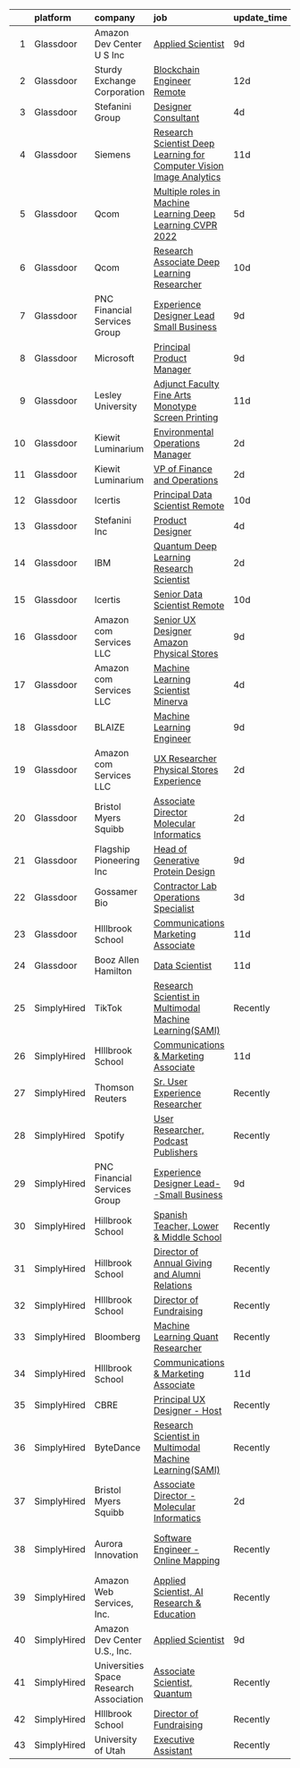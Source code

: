 

|    | platform    | company                                 | job                                                                                                                                                                                                                                                                                                                                                                                                                                                                                                                                                                                                                                                                                                                                                                                                                                                                                                                                                                                                                                                                                                                                                                                                                                                                                                                                                                                                                                                                                                                                                                                                                                          | update_time   | location                       |
|---:|:------------|:----------------------------------------|:---------------------------------------------------------------------------------------------------------------------------------------------------------------------------------------------------------------------------------------------------------------------------------------------------------------------------------------------------------------------------------------------------------------------------------------------------------------------------------------------------------------------------------------------------------------------------------------------------------------------------------------------------------------------------------------------------------------------------------------------------------------------------------------------------------------------------------------------------------------------------------------------------------------------------------------------------------------------------------------------------------------------------------------------------------------------------------------------------------------------------------------------------------------------------------------------------------------------------------------------------------------------------------------------------------------------------------------------------------------------------------------------------------------------------------------------------------------------------------------------------------------------------------------------------------------------------------------------------------------------------------------------|:--------------|:-------------------------------|
|  1 | Glassdoor   | Amazon Dev Center U S   Inc             | [Applied Scientist](https://www.glassdoor.com/partner/jobListing.htm?pos=111&ao=1136043&s=58&guid=000001810e94226e898710671b53548d&src=GD_JOB_AD&t=SR&vt=w&cs=1_03b08615&cb=1653806998462&jobListingId=1007877186539&jrtk=3-0-1g47988lc3c2d001-1g47988lqpkmu800-c49a37c4f45756e2-)                                                                                                                                                                                                                                                                                                                                                                                                                                                                                                                                                                                                                                                                                                                                                                                                                                                                                                                                                                                                                                                                                                                                                                                                                                                                                                                                                           | 9d            | Sunnyvale, CA                  |
|  2 | Glassdoor   | Sturdy Exchange Corporation             | [Blockchain Engineer  Remote ](https://www.glassdoor.com/partner/jobListing.htm?pos=110&ao=1136043&s=58&guid=000001810e94226e898710671b53548d&src=GD_JOB_AD&t=SR&vt=w&ea=1&cs=1_aef8e25d&cb=1653806998462&jobListingId=1007867275386&jrtk=3-0-1g47988lc3c2d001-1g47988lqpkmu800-6d3b61b60a4f9bd4-)                                                                                                                                                                                                                                                                                                                                                                                                                                                                                                                                                                                                                                                                                                                                                                                                                                                                                                                                                                                                                                                                                                                                                                                                                                                                                                                                           | 12d           | Remote                         |
|  3 | Glassdoor   | Stefanini Group                         | [Designer Consultant](https://www.glassdoor.com/partner/jobListing.htm?pos=107&ao=1136043&s=58&guid=000001810e94226e898710671b53548d&src=GD_JOB_AD&t=SR&vt=w&ea=1&cs=1_ab7ad598&cb=1653806998460&jobListingId=1007889675910&jrtk=3-0-1g47988lc3c2d001-1g47988lqpkmu800-cfef09c7df2dcdeb-)                                                                                                                                                                                                                                                                                                                                                                                                                                                                                                                                                                                                                                                                                                                                                                                                                                                                                                                                                                                                                                                                                                                                                                                                                                                                                                                                                    | 4d            | Remote                         |
|  4 | Glassdoor   | Siemens                                 | [Research Scientist   Deep Learning for Computer Vision   Image Analytics](https://www.glassdoor.com/partner/jobListing.htm?pos=121&ao=1136043&s=58&guid=000001810e94226e898710671b53548d&src=GD_JOB_AD&t=SR&vt=w&cs=1_c92e9df1&cb=1653806998464&jobListingId=1007868903708&jrtk=3-0-1g47988lc3c2d001-1g47988lqpkmu800-f5656a0498c79b17-)                                                                                                                                                                                                                                                                                                                                                                                                                                                                                                                                                                                                                                                                                                                                                                                                                                                                                                                                                                                                                                                                                                                                                                                                                                                                                                    | 11d           | Princeton, NJ                  |
|  5 | Glassdoor   | Qcom                                    | [Multiple roles in Machine Learning   Deep Learning  CVPR 2022 ](https://www.glassdoor.com/partner/jobListing.htm?pos=112&ao=1136043&s=58&guid=000001810e94226e898710671b53548d&src=GD_JOB_AD&t=SR&vt=w&cs=1_1778ee39&cb=1653806998462&jobListingId=1007887421179&jrtk=3-0-1g47988lc3c2d001-1g47988lqpkmu800-263a29d0a34c1717-)                                                                                                                                                                                                                                                                                                                                                                                                                                                                                                                                                                                                                                                                                                                                                                                                                                                                                                                                                                                                                                                                                                                                                                                                                                                                                                              | 5d            | San Diego, CA                  |
|  6 | Glassdoor   | Qcom                                    | [Research Associate   Deep Learning Researcher](https://www.glassdoor.com/partner/jobListing.htm?pos=117&ao=1136043&s=58&guid=000001810e94226e898710671b53548d&src=GD_JOB_AD&t=SR&vt=w&cs=1_e8c79956&cb=1653806998463&jobListingId=1007875181099&jrtk=3-0-1g47988lc3c2d001-1g47988lqpkmu800-98a2c2922efcf62e-)                                                                                                                                                                                                                                                                                                                                                                                                                                                                                                                                                                                                                                                                                                                                                                                                                                                                                                                                                                                                                                                                                                                                                                                                                                                                                                                               | 10d           | San Diego, CA                  |
|  7 | Glassdoor   | PNC Financial Services Group            | [Experience Designer Lead  Small Business](https://www.glassdoor.com/partner/jobListing.htm?pos=105&ao=1110586&s=58&guid=000001810e94226e898710671b53548d&src=GD_JOB_AD&t=SR&vt=w&cs=1_a91ca592&cb=1653806998460&jobListingId=1007876062253&cpc=8795CF9063CD573D&jrtk=3-0-1g47988lc3c2d001-1g47988lqpkmu800-ee86f650242f9503--6NYlbfkN0AMofH_6zXbiqn6xehDj89HQNfpf30LHk40Y3Yl5cZTpm-EXukPQNetNbgZyPcaSjn3RZU44ixRQ5GGhdyRn7WAWVhcd_d_7M9TG1dnrbguJ-9aIQWZEXARi6khOiTobtJxoI1ZLGshSACLh5vgRytc6A2slJ7O1tVnkKawXUsN4XuLQReB_dYumjhhCI_3xvFAYvk2jNuVxQhSbXk66b_V4g4VqSpwIJgpaTP6z0dEn39fa0Aigue2nM7K6s3W3JadAO-gvg_SIBu7ex9ANE-uKO51YVjMDw-4nX0DNtKaGQg_i4fHarBPIgi3ZvGipjGOQL9rcdvOK4m25i2zI5cVSjmoVfNBpN0kdQW92Auv3lu2QM4zuQ59qgvg34iGWocl6QaKsfyW1FAX-JnZrB2IZrc8cwL7ksqRf6CKcc9szUlhqZNEaWAWIQ7pwXWKjIk-vWTf0C2Dl61jgIAAVKr5eXrHjEvbu6_vaLzksIJ5dDTEEuHgVSKvyDmmzd7bHcnuOZBibxnBgAPojOTPAbWu3H7fABm6mL9XI3Sk65BQPBkb3JETIqkn1rRzIBgDrrFnDgUlxzaWsWFAd2iqXNXy1Lulydp4dQX4x_F96-4IgjX4PI03Lb1AIE2uCyV8iCZe1mrQGn92reT-7jNFd7FVno8TQHy0YKSU6af-fm72LszjlnlKKtMEF60SWjkTbrhDYxPSgjHOgPLLwi36tBIRB5aTAsBGgw-FrozJ7BDCdSDzBlfQCyRNEGgItL5JGi1sG2aP82daDlA6kV0xxTYy1O0BH09ENUBKSGkgjTldCyDhQE-gh0cRvTR1PasqQFwpOg1HyT1ueny3vsV7Lam6sQoLjE2qCBOmQcDvJY38Fh3Kzk2DxE2AEHgtT9UucoQGLJ-j_GTiLc2aJHgR9pxXpjy9PSxg6o03bZBGzsp--E36hm9W3DLuGTZDGA3EvITZE140AiQCu7FDFQd-L1__uf96wcP1bT4ON_mAnZ7l_Aygw0e71rdU05FZic4tQtyxOVTeSqQjA3bwxOCZPMnchcGAWnJT2SA1zR9cRJzZDOCReqb344rISWcFC3ZozO8skFq-EN-SIEZFxtmpeQL4VpBXhS9Cqq8KHx27CS91K1-DHZKux_RVMQuFFlNo4ZVRmwsTXTtQmFdLySr5r1ewOECyUhV_9wPamdmC8reUZM8rxnrEn5ldlvKCrHauaOzR8Hqvg_hofZaSPB5iLlSaIN13t05e2RA%3D) | 9d            | Pittsburgh, PA                 |
|  8 | Glassdoor   | Microsoft                               | [Principal Product Manager](https://www.glassdoor.com/partner/jobListing.htm?pos=118&ao=1136043&s=58&guid=000001810e94226e898710671b53548d&src=GD_JOB_AD&t=SR&vt=w&cs=1_ba311337&cb=1653806998463&jobListingId=1007877778304&jrtk=3-0-1g47988lc3c2d001-1g47988lqpkmu800-01eb9a84c0b8d8df-)                                                                                                                                                                                                                                                                                                                                                                                                                                                                                                                                                                                                                                                                                                                                                                                                                                                                                                                                                                                                                                                                                                                                                                                                                                                                                                                                                   | 9d            | Bellevue, WA                   |
|  9 | Glassdoor   | Lesley University                       | [Adjunct Faculty   Fine Arts  Monotype   Screen Printing](https://www.glassdoor.com/partner/jobListing.htm?pos=120&ao=1136043&s=58&guid=000001810e94226e898710671b53548d&src=GD_JOB_AD&t=SR&vt=w&ea=1&cs=1_5e204292&cb=1653806998464&jobListingId=1007869956713&jrtk=3-0-1g47988lc3c2d001-1g47988lqpkmu800-0dc55125c1f228f2-)                                                                                                                                                                                                                                                                                                                                                                                                                                                                                                                                                                                                                                                                                                                                                                                                                                                                                                                                                                                                                                                                                                                                                                                                                                                                                                                | 11d           | Cambridge, MA                  |
| 10 | Glassdoor   | Kiewit Luminarium                       | [Environmental Operations Manager](https://www.glassdoor.com/partner/jobListing.htm?pos=102&ao=1110586&s=58&guid=000001810e94226e898710671b53548d&src=GD_JOB_AD&t=SR&vt=w&ea=1&cs=1_6fabe981&cb=1653806998460&jobListingId=1007895527797&cpc=C0FAF87ADD587446&jrtk=3-0-1g47988lc3c2d001-1g47988lqpkmu800-42d49a60401ea9f8--6NYlbfkN0BBGG9LMNqL16EzDx9S3nKk4b6IwprgSJginr0DZD_oW84_YaS38T_SvGRp5K3g8G521FmDfhjBY0MLFXIDDTEZn7eXbl7gZi_UnzoSWspVHw0Da7lhtaHh2MTfWFYNvvvI-kszS3E1HtYhowovy8X1HA8rdtGYQ3yL4d5-Fy2-OtKGPme49zIneGS7DvibbAhU5dMXy2LUNX7hxQbRFFic4c_uUdQlERKFXsafD5MyWoNaSCPC4R8QF7fkJftHF7OzRBRbgV7qc6azvrhpwzts7MWxw1m1kQmda6C1cQ0vHBbyqfQhA826QIw9ac-zBxyF3ur-kWCmn5zF_nshpUpvhNMg3T14RWNiDS2lh-UyNxujSHVrmUQx4FAkdyewKyWxEj9JCkP4frIqy3sjX0CTfwoQpaiCJVrxOVcPqJheONRIBqfYEOjUdhZklWhmKPwWfUh1iaqVcVbZj66SOB-fP2-aWhLUsLdJLP2pnUzBl1wFGNnuRbz7SHHToOHHGuyyaRX7fL5Gjg%3D%3D)                                                                                                                                                                                                                                                                                                                                                                                                                                                                                                                                                                                                                                                                                                                                                      | 2d            | Omaha, NE                      |
| 11 | Glassdoor   | Kiewit Luminarium                       | [VP of Finance and Operations](https://www.glassdoor.com/partner/jobListing.htm?pos=101&ao=1110586&s=58&guid=000001810e94226e898710671b53548d&src=GD_JOB_AD&t=SR&vt=w&ea=1&cs=1_23e250a7&cb=1653806998459&jobListingId=1007895569061&cpc=46E245B94324F916&jrtk=3-0-1g47988lc3c2d001-1g47988lqpkmu800-462fd0bf686a3b43--6NYlbfkN0BBGG9LMNqL16EzDx9S3nKk4b6IwprgSJginr0DZD_oW84_YaS38T_SrdSeFMxOLfXT3yZkYQhUWy5AQYvzHziZEHDVRoHUjEKjTPdfMTcbRgGg3wDbxrtYStUZpSHoSKxcCF-bnTNWfwcfoWHyFm52feKAYMINvC3U6EVFyyNiV773FnxUjalk75ckbJ-DMkeK7kobr9EtdzSNRoUVlHOA1zeDOtmJ5FE3oAfgSNeExJ-_k-qFENGSLc7uWCVYuczcRuBlR-2AeUMI3OwyXc6sY06E_KMJ9xdXt2bq5fOwXS3IWRoHFNDSb4d6y7rsdmk6btqu40WTtaOBJE_6G_OBvOprCGvEC8NkQ-vQLwP9owkb209TZaGVh0PNHhQBTtj2pwLTTJ4rNp_VBeiq9V3Dsf3PjdkRZ0M5sTOanPVZOlIuRwyvxZcHoauKN2cwjGOLX9h25Qv5PLr9DNf9Ys2St19oU8UV8a4Fggib31PRoNdkBHOV4oTPHcUU53Su1maDQCvOggfXaw%3D%3D)                                                                                                                                                                                                                                                                                                                                                                                                                                                                                                                                                                                                                                                                                                                                                          | 2d            | Omaha, NE                      |
| 12 | Glassdoor   | Icertis                                 | [Principal Data Scientist  Remote](https://www.glassdoor.com/partner/jobListing.htm?pos=123&ao=1136043&s=58&guid=000001810e94226e898710671b53548d&src=GD_JOB_AD&t=SR&vt=w&ea=1&cs=1_b4f1885d&cb=1653806998464&jobListingId=1007873994767&jrtk=3-0-1g47988lc3c2d001-1g47988lqpkmu800-9e02db0b090ceace-)                                                                                                                                                                                                                                                                                                                                                                                                                                                                                                                                                                                                                                                                                                                                                                                                                                                                                                                                                                                                                                                                                                                                                                                                                                                                                                                                       | 10d           | United States                  |
| 13 | Glassdoor   | Stefanini  Inc                          | [Product Designer](https://www.glassdoor.com/partner/jobListing.htm?pos=108&ao=1136043&s=58&guid=000001810e94226e898710671b53548d&src=GD_JOB_AD&t=SR&vt=w&ea=1&cs=1_0ddd0841&cb=1653806998460&jobListingId=1007890544709&jrtk=3-0-1g47988lc3c2d001-1g47988lqpkmu800-640649f03ce3bf6b-)                                                                                                                                                                                                                                                                                                                                                                                                                                                                                                                                                                                                                                                                                                                                                                                                                                                                                                                                                                                                                                                                                                                                                                                                                                                                                                                                                       | 4d            | Dearborn, MI                   |
| 14 | Glassdoor   | IBM                                     | [Quantum Deep Learning Research Scientist](https://www.glassdoor.com/partner/jobListing.htm?pos=114&ao=1136043&s=58&guid=000001810e94226e898710671b53548d&src=GD_JOB_AD&t=SR&vt=w&cs=1_903ca2b7&cb=1653806998462&jobListingId=1007894691771&jrtk=3-0-1g47988lc3c2d001-1g47988lqpkmu800-b1ba810f1356763d-)                                                                                                                                                                                                                                                                                                                                                                                                                                                                                                                                                                                                                                                                                                                                                                                                                                                                                                                                                                                                                                                                                                                                                                                                                                                                                                                                    | 2d            | Yorktown Heights, NY           |
| 15 | Glassdoor   | Icertis                                 | [Senior Data Scientist  Remote](https://www.glassdoor.com/partner/jobListing.htm?pos=124&ao=1136043&s=58&guid=000001810e94226e898710671b53548d&src=GD_JOB_AD&t=SR&vt=w&ea=1&cs=1_8965b2ef&cb=1653806998465&jobListingId=1007873994763&jrtk=3-0-1g47988lc3c2d001-1g47988lqpkmu800-abd4b2aeb0212464-)                                                                                                                                                                                                                                                                                                                                                                                                                                                                                                                                                                                                                                                                                                                                                                                                                                                                                                                                                                                                                                                                                                                                                                                                                                                                                                                                          | 10d           | United States                  |
| 16 | Glassdoor   | Amazon com Services LLC                 | [Senior UX Designer  Amazon Physical Stores](https://www.glassdoor.com/partner/jobListing.htm?pos=122&ao=1136043&s=58&guid=000001810e94226e898710671b53548d&src=GD_JOB_AD&t=SR&vt=w&cs=1_00635bee&cb=1653806998464&jobListingId=1007875411622&jrtk=3-0-1g47988lc3c2d001-1g47988lqpkmu800-d07c764596874515-)                                                                                                                                                                                                                                                                                                                                                                                                                                                                                                                                                                                                                                                                                                                                                                                                                                                                                                                                                                                                                                                                                                                                                                                                                                                                                                                                  | 9d            | Seattle, WA                    |
| 17 | Glassdoor   | Amazon com Services LLC                 | [Machine Learning Scientist  Minerva](https://www.glassdoor.com/partner/jobListing.htm?pos=116&ao=1136043&s=58&guid=000001810e94226e898710671b53548d&src=GD_JOB_AD&t=SR&vt=w&cs=1_640c1b77&cb=1653806998463&jobListingId=1007887659198&jrtk=3-0-1g47988lc3c2d001-1g47988lqpkmu800-72f20929e6efdf50-)                                                                                                                                                                                                                                                                                                                                                                                                                                                                                                                                                                                                                                                                                                                                                                                                                                                                                                                                                                                                                                                                                                                                                                                                                                                                                                                                         | 4d            | San Diego, CA                  |
| 18 | Glassdoor   | BLAIZE                                  | [Machine Learning Engineer](https://www.glassdoor.com/partner/jobListing.htm?pos=115&ao=1136043&s=58&guid=000001810e94226e898710671b53548d&src=GD_JOB_AD&t=SR&vt=w&cs=1_dfc07056&cb=1653806998462&jobListingId=1007877424181&jrtk=3-0-1g47988lc3c2d001-1g47988lqpkmu800-a5f863805c5291c0-)                                                                                                                                                                                                                                                                                                                                                                                                                                                                                                                                                                                                                                                                                                                                                                                                                                                                                                                                                                                                                                                                                                                                                                                                                                                                                                                                                   | 9d            | Cary, NC                       |
| 19 | Glassdoor   | Amazon com Services LLC                 | [UX Researcher  Physical Stores Experience](https://www.glassdoor.com/partner/jobListing.htm?pos=119&ao=1136043&s=58&guid=000001810e94226e898710671b53548d&src=GD_JOB_AD&t=SR&vt=w&cs=1_b510b080&cb=1653806998463&jobListingId=1007894229784&jrtk=3-0-1g47988lc3c2d001-1g47988lqpkmu800-b5c9b418400ab8b2-)                                                                                                                                                                                                                                                                                                                                                                                                                                                                                                                                                                                                                                                                                                                                                                                                                                                                                                                                                                                                                                                                                                                                                                                                                                                                                                                                   | 2d            | Seattle, WA                    |
| 20 | Glassdoor   | Bristol Myers Squibb                    | [Associate Director   Molecular Informatics](https://www.glassdoor.com/partner/jobListing.htm?pos=104&ao=1110586&s=58&guid=000001810e94226e898710671b53548d&src=GD_JOB_AD&t=SR&vt=w&cs=1_ef339e16&cb=1653806998460&jobListingId=1007894892649&cpc=FAE5E775D180B2FB&jrtk=3-0-1g47988lc3c2d001-1g47988lqpkmu800-4eb17da254432ad2--6NYlbfkN0C8DhssTksZ4tAWhh8LVIFF2qionQVVpONm6qYGpiaOibL6AWqRAWV4s3fVoN5Gmbairt6cAr-i83FB99q2yXJU5ZUHnkp2ozClnskynWdhYqHqqkRteIlplXblGwxpqGWeXcdAPvKxe_izVb_Oso5-xzUJZLY2rDKjaEJUb1fRzIsp3FmGzipL65QflXgWjkM255_QdW8RIABcwWrJ8HOqclQfAqt64vgVuKWRlaqi_0vNQhbI890m6DIgIYjFbdGndiIxntQrD6kOaePQexnbqlxU9iv7SNnNqY4Zoue3P_1Bi_yBlWDmPHOT1LgH7J8AwmlzhG9K729HxU6a27wZr4WlcjLPMtbQykUgHTraqSvZivWf_sCHuacA2MLO7ANGV9tR1YeWCgvuvsuk3QMsDaC9TUGkBvI0jj-E3XdoL-7q-PN-0nEyk30h-fwzsJV1vocGSrR9ZnYFzW1dXSrtZKZy-BVodOgdP0iCE-GOYvBH9hHthLfezLo10xWLGdCSjLFncXybtbBo_gcjFFJdEx-9MrufY6RQYycBq_bAUbrv0xPQAhYvFLBuQZ9Va2YYLteHi16YRMGrjXTc0go0uqO6O9S3IV4j6dgDrks7F2Pen8qf_z3Kf_d-i3vllit9XfPlV2MJAgRQgCB6CB5um7WYhHH-dqgt0c-tNs5uKrM4cvXxDh2ZxsovvmCv9fHljOD8SB1qNRcCNphDJhQfTN-bRQiGfJw%3D)                                                                                                                                                                                                                                                                                                                                                                                                                                                                                                                               | 2d            | San Diego, CA                  |
| 21 | Glassdoor   | Flagship Pioneering  Inc                | [Head of Generative Protein Design](https://www.glassdoor.com/partner/jobListing.htm?pos=106&ao=1136043&s=58&guid=000001810e94226e898710671b53548d&src=GD_JOB_AD&t=SR&vt=w&cs=1_8012ee7a&cb=1653806998460&jobListingId=1007876881523&jrtk=3-0-1g47988lc3c2d001-1g47988lqpkmu800-6fc28dd63ad3ba0c-)                                                                                                                                                                                                                                                                                                                                                                                                                                                                                                                                                                                                                                                                                                                                                                                                                                                                                                                                                                                                                                                                                                                                                                                                                                                                                                                                           | 9d            | Cambridge, MA                  |
| 22 | Glassdoor   | Gossamer Bio                            | [Contractor   Lab Operations Specialist](https://www.glassdoor.com/partner/jobListing.htm?pos=113&ao=1136043&s=58&guid=000001810e94226e898710671b53548d&src=GD_JOB_AD&t=SR&vt=w&cs=1_4738faa6&cb=1653806998462&jobListingId=1007892564369&jrtk=3-0-1g47988lc3c2d001-1g47988lqpkmu800-9624ad3889ce0af5-)                                                                                                                                                                                                                                                                                                                                                                                                                                                                                                                                                                                                                                                                                                                                                                                                                                                                                                                                                                                                                                                                                                                                                                                                                                                                                                                                      | 3d            | San Diego, CA                  |
| 23 | Glassdoor   | HIllbrook School                        | [Communications   Marketing Associate](https://www.glassdoor.com/partner/jobListing.htm?pos=103&ao=1110586&s=58&guid=000001810e94226e898710671b53548d&src=GD_JOB_AD&t=SR&vt=w&ea=1&cs=1_f16172bc&cb=1653806998460&jobListingId=1007870556392&cpc=42BEC95245890617&jrtk=3-0-1g47988lc3c2d001-1g47988lqpkmu800-13fd0294cc40cb47--6NYlbfkN0A3cbxkq1CnjU6LxcwmQjIrxYAcSH-ImKnOWYQWT4QGLG2jHxaFOD8cIzZj1vyTmzk-DJ4zVkSDM5C1Wp3Rfw0BMA-1BP0Tch1opxC_7FfA1-gubIAuEycQ8oypB6wxaAdVbEC8JAn6PfTaRtw38kDAeyMmbn5T4ZbdKcxcUEDKNdsiZi9Yn2Zuz-Gj9KN8p_Xo94tAj3tOVD60ArqG5StSbMsJ0_UanvnrF8XR0zLIZj3j0HVbAW3xqFPReu58XPbLFQic6D3TD8jfx_pXq5OCQdEjmzebWCEa2Lno86sAIDbSvJuqGslZuowQPZ-6kkn_wNvRePO-t1nnEqU9ed6q2Je9PvyDdC6UbaGscZHvVKOI_0ekqThL_siWlRk-wju2D45roDV6lBs-mUPX75VWrCWRmkHWZps7DDJxVliD9XQuYFIJaFybf6IWr4DGSP0u0yZFOeAeMzWgVTbT73LqqyqJCwdn-abEgApeX4yGp2mPYoA5u6aTcem6d226UGuBaE8iMZaA9LRknD5OCzUp)                                                                                                                                                                                                                                                                                                                                                                                                                                                                                                                                                                                                                                                                                                                                              | 11d           | Los Gatos, CA                  |
| 24 | Glassdoor   | Booz Allen Hamilton                     | [Data Scientist](https://www.glassdoor.com/partner/jobListing.htm?pos=109&ao=1136043&s=58&guid=000001810e94226e898710671b53548d&src=GD_JOB_AD&t=SR&vt=w&cs=1_b65c0294&cb=1653806998461&jobListingId=1007869484106&jrtk=3-0-1g47988lc3c2d001-1g47988lqpkmu800-d625e4521a888fd7-)                                                                                                                                                                                                                                                                                                                                                                                                                                                                                                                                                                                                                                                                                                                                                                                                                                                                                                                                                                                                                                                                                                                                                                                                                                                                                                                                                              | 11d           | Adelphi, MD                    |
| 25 | SimplyHired | TikTok                                  | [Research Scientist in Multimodal Machine Learning(SAMI)](https://www.simplyhired.com/job/RF--uSNk78LTA34ef1bdiu0pKLt4Pi-ymnvln8G5Tt04yDFByn9e0w?q=generative+art)                                                                                                                                                                                                                                                                                                                                                                                                                                                                                                                                                                                                                                                                                                                                                                                                                                                                                                                                                                                                                                                                                                                                                                                                                                                                                                                                                                                                                                                                           | Recently      | Mountain View, CA +1 location  |
| 26 | SimplyHired | HIllbrook School                        | [Communications & Marketing Associate](https://www.simplyhired.com/job/2MBebvIOj_Hp5gq3FFNayjvwoxn4Pb440_8DT_CXG_1WV2F-P3BN4Q?q=generative+art)                                                                                                                                                                                                                                                                                                                                                                                                                                                                                                                                                                                                                                                                                                                                                                                                                                                                                                                                                                                                                                                                                                                                                                                                                                                                                                                                                                                                                                                                                              | 11d           | Los Gatos, CA                  |
| 27 | SimplyHired | Thomson Reuters                         | [Sr. User Experience Researcher](https://www.simplyhired.com/job/nuwy9wbNACgt9WkvtBdAi06wuoJ0DeAM9fxEEA6mLnFTGUbKwNtxlg?q=generative+art)                                                                                                                                                                                                                                                                                                                                                                                                                                                                                                                                                                                                                                                                                                                                                                                                                                                                                                                                                                                                                                                                                                                                                                                                                                                                                                                                                                                                                                                                                                    | Recently      | Carrollton, TX                 |
| 28 | SimplyHired | Spotify                                 | [User Researcher, Podcast Publishers](https://www.simplyhired.com/job/EzVMIseMCZYSeAe8tUzdjtWjHJ-Wvq5BdgEd8_u_SRAJIPadQ5NJFw?q=generative+art)                                                                                                                                                                                                                                                                                                                                                                                                                                                                                                                                                                                                                                                                                                                                                                                                                                                                                                                                                                                                                                                                                                                                                                                                                                                                                                                                                                                                                                                                                               | Recently      | New York, NY                   |
| 29 | SimplyHired | PNC Financial Services Group            | [Experience Designer Lead--Small Business](https://www.simplyhired.com/job/JXa9DJ3AOPdtSnwCNnkx0GDIkDCzCfvBWMlbF3ho8e7LITo3w1Ot6A?q=generative+art)                                                                                                                                                                                                                                                                                                                                                                                                                                                                                                                                                                                                                                                                                                                                                                                                                                                                                                                                                                                                                                                                                                                                                                                                                                                                                                                                                                                                                                                                                          | 9d            | Pittsburgh, PA                 |
| 30 | SimplyHired | Hillbrook School                        | [Spanish Teacher, Lower & Middle School](https://www.simplyhired.com/job/PqqPRCXrzCrPNnDVPCMmBZwr_D5J25oEegAfnVyEx2iWKyRcAFy4lQ?q=generative+art)                                                                                                                                                                                                                                                                                                                                                                                                                                                                                                                                                                                                                                                                                                                                                                                                                                                                                                                                                                                                                                                                                                                                                                                                                                                                                                                                                                                                                                                                                            | Recently      | Los Gatos, CA                  |
| 31 | SimplyHired | Hillbrook School                        | [Director of Annual Giving and Alumni Relations](https://www.simplyhired.com/job/a5D1ohM8XiQ02GtbSHV69_H53vnVJ_apNel07dFsomiXeIaq0iWuKQ?q=generative+art)                                                                                                                                                                                                                                                                                                                                                                                                                                                                                                                                                                                                                                                                                                                                                                                                                                                                                                                                                                                                                                                                                                                                                                                                                                                                                                                                                                                                                                                                                    | Recently      | Los Gatos, CA                  |
| 32 | SimplyHired | HIllbrook School                        | [Director of Fundraising](https://www.simplyhired.com/job/ENKUisqEPyXa1cUA81a4-YhdtzebfyE0gA8nVSY6VQ4HA2qzcaOKGg?q=generative+art)                                                                                                                                                                                                                                                                                                                                                                                                                                                                                                                                                                                                                                                                                                                                                                                                                                                                                                                                                                                                                                                                                                                                                                                                                                                                                                                                                                                                                                                                                                           | Recently      | Los Gatos, CA                  |
| 33 | SimplyHired | Bloomberg                               | [Machine Learning Quant Researcher](https://www.simplyhired.com/job/VPoBWZeqtsL_I-8lUeUVH-XyL3kFT6mMxT20wo9--CNiv9Uav37p5Q?q=generative+art)                                                                                                                                                                                                                                                                                                                                                                                                                                                                                                                                                                                                                                                                                                                                                                                                                                                                                                                                                                                                                                                                                                                                                                                                                                                                                                                                                                                                                                                                                                 | Recently      | New York, NY                   |
| 34 | SimplyHired | HIllbrook School                        | [Communications & Marketing Associate](https://www.simplyhired.com/job/2MBebvIOj_Hp5gq3FFNayjvwoxn4Pb440_8DT_CXG_1WV2F-P3BN4Q?q=generative+art)                                                                                                                                                                                                                                                                                                                                                                                                                                                                                                                                                                                                                                                                                                                                                                                                                                                                                                                                                                                                                                                                                                                                                                                                                                                                                                                                                                                                                                                                                              | 11d           | Los Gatos, CA                  |
| 35 | SimplyHired | CBRE                                    | [Principal UX Designer - Host](https://www.simplyhired.com/job/tBDe3XlpWJUAH7IiRc45dd2Ud2JB-RaN7Uei9gvafHVatBaY0jVGYg?q=generative+art)                                                                                                                                                                                                                                                                                                                                                                                                                                                                                                                                                                                                                                                                                                                                                                                                                                                                                                                                                                                                                                                                                                                                                                                                                                                                                                                                                                                                                                                                                                      | Recently      | Dallas, TX                     |
| 36 | SimplyHired | ByteDance                               | [Research Scientist in Multimodal Machine Learning(SAMI)](https://www.simplyhired.com/job/JrReaj4kkJFknuZR3dbFl5dCcIBhDRyRTuXqSxDs4xxhaR0TDgZdLw?q=generative+art)                                                                                                                                                                                                                                                                                                                                                                                                                                                                                                                                                                                                                                                                                                                                                                                                                                                                                                                                                                                                                                                                                                                                                                                                                                                                                                                                                                                                                                                                           | Recently      | Mountain View, CA              |
| 37 | SimplyHired | Bristol Myers Squibb                    | [Associate Director - Molecular Informatics](https://www.simplyhired.com/job/QtWWkNjz_Cu3ZIEtJ0B9sthqkeZ5MfHKqpcgho2hq4l3uGmX674F0Q?q=generative+art)                                                                                                                                                                                                                                                                                                                                                                                                                                                                                                                                                                                                                                                                                                                                                                                                                                                                                                                                                                                                                                                                                                                                                                                                                                                                                                                                                                                                                                                                                        | 2d            | San Diego, CA                  |
| 38 | SimplyHired | Aurora Innovation                       | [Software Engineer - Online Mapping](https://www.simplyhired.com/job/Jpw86CODnDpVuJ4YUkYfd7ufjPxFs8ySsQgmSOVRH5aRgKeEQdzSJg?q=generative+art)                                                                                                                                                                                                                                                                                                                                                                                                                                                                                                                                                                                                                                                                                                                                                                                                                                                                                                                                                                                                                                                                                                                                                                                                                                                                                                                                                                                                                                                                                                | Recently      | Mountain View, CA +2 locations |
| 39 | SimplyHired | Amazon Web Services, Inc.               | [Applied Scientist, AI Research & Education](https://www.simplyhired.com/job/wp8WATIT-1HS79JLc1taJVF6CSyWTVYSS5J_PIlVAhf59IQ9U1vGWw?q=generative+art)                                                                                                                                                                                                                                                                                                                                                                                                                                                                                                                                                                                                                                                                                                                                                                                                                                                                                                                                                                                                                                                                                                                                                                                                                                                                                                                                                                                                                                                                                        | Recently      | Santa Clara, CA                |
| 40 | SimplyHired | Amazon Dev Center U.S., Inc.            | [Applied Scientist](https://www.simplyhired.com/job/jhtW5IivjFn55wHQRz6iYIhqPHBbccMbgAB8vrpJfP6dBDpA_RggSA?q=generative+art)                                                                                                                                                                                                                                                                                                                                                                                                                                                                                                                                                                                                                                                                                                                                                                                                                                                                                                                                                                                                                                                                                                                                                                                                                                                                                                                                                                                                                                                                                                                 | 9d            | Sunnyvale, CA                  |
| 41 | SimplyHired | Universities Space Research Association | [Associate Scientist, Quantum](https://www.simplyhired.com/job/A_kNwmPauICIfo5Qu5V7PVE0zdmhMpn6G33lWYk4RtzR6S2AfVqQ5A?q=generative+art)                                                                                                                                                                                                                                                                                                                                                                                                                                                                                                                                                                                                                                                                                                                                                                                                                                                                                                                                                                                                                                                                                                                                                                                                                                                                                                                                                                                                                                                                                                      | Recently      | Mountain View, CA              |
| 42 | SimplyHired | HIllbrook School                        | [Director of Fundraising](https://www.simplyhired.com/job/ENKUisqEPyXa1cUA81a4-YhdtzebfyE0gA8nVSY6VQ4HA2qzcaOKGg?q=generative+art)                                                                                                                                                                                                                                                                                                                                                                                                                                                                                                                                                                                                                                                                                                                                                                                                                                                                                                                                                                                                                                                                                                                                                                                                                                                                                                                                                                                                                                                                                                           | Recently      | Los Gatos, CA                  |
| 43 | SimplyHired | University of Utah                      | [Executive Assistant](https://www.simplyhired.com/job/mKtja7N_j7m2q8I6vNLMnZ_20xMdRHj0GNa-gNKEE1fIBJvh_Q_d0Q?q=generative+art)                                                                                                                                                                                                                                                                                                                                                                                                                                                                                                                                                                                                                                                                                                                                                                                                                                                                                                                                                                                                                                                                                                                                                                                                                                                                                                                                                                                                                                                                                                               | Recently      | Salt Lake City, UT             |